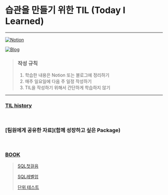 # 습관을 만들기 위한 TIL (Today I Learned)

---

[![Notion](https://img.shields.io/badge/Notion-Mugeon.TIL-blue.svg)](https://sable-entree-517.notion.site/57e41b31a810493eac896bc2ad3c7248?v=134d828533e149998276e6b31ad99679&pvs=4)

[![Blog](https://img.shields.io/badge/Blog-geon_km.velog.io-green.svg)](https://velog.io/@geon_km)



> ### 작성 규칙
> 1. 학습한 내용은 Notion 또는 블로그에 정리하기
> 2. 매주 일요일에 다음 주 일정 작성하기
> 3. TIL을 작성하기 위해서 간단하게 학습하지 않기

---


### [TIL history](TIL)

<br/>

### [팀원에게 공유한 자료](함께 성장하고 싶은 Package)

<br/>

### [BOOK](books)
>[SQL첫걸음](/books/SQL첫걸음)
>
> [SQL레벨업](/books/SQL%20레벨업)
>
> [단위 테스트](https://m.yes24.com/Goods/Detail/104084175)